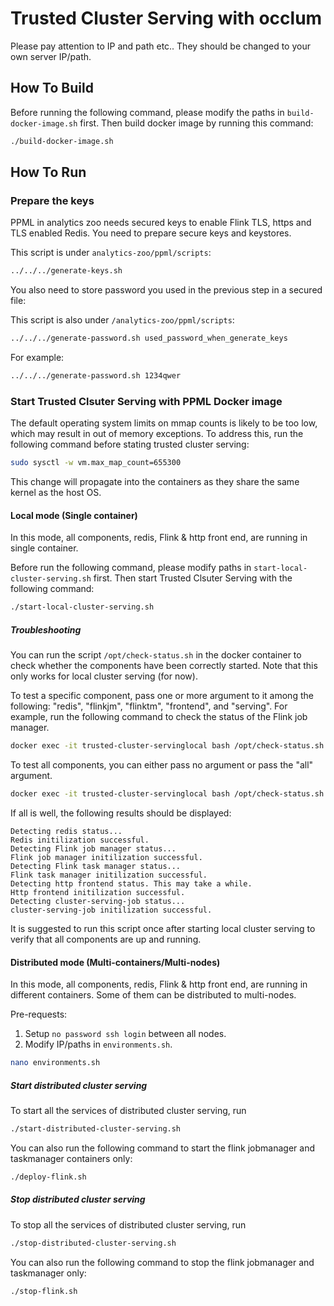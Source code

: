 # Trusted Cluster Serving with occlum

Please pay attention to IP and path etc.. They should be changed to your own server IP/path.

## How To Build

Before running the following command, please modify the paths in `build-docker-image.sh` first. Then build docker image by running this command:

```bash
./build-docker-image.sh
```

## How To Run

### Prepare the keys

PPML in analytics zoo needs secured keys to enable Flink TLS, https and TLS enabled Redis. You need to prepare secure keys and keystores.

This script is under `analytics-zoo/ppml/scripts`:

```bash
../../../generate-keys.sh
```

You also need to store password you used in the previous step in a secured file:

This script is also under `/analytics-zoo/ppml/scripts`:

```bash
../../../generate-password.sh used_password_when_generate_keys
```

For example:

```bash
../../../generate-password.sh 1234qwer
```

### Start Trusted Clsuter Serving with PPML Docker image

The default operating system limits on mmap counts is likely to be too low, which may result in out of memory exceptions.
To address this, run the following command before stating trusted cluster serving:
```bash
sudo sysctl -w vm.max_map_count=655300
```
This change will propagate into the containers as they share the same kernel as the host OS.

#### Local mode (Single container)

In this mode, all components, redis, Flink & http front end, are running in single container.

Before run the following command, please modify paths in `start-local-cluster-serving.sh` first. Then start Trusted Clsuter Serving with the following command:

```bash
./start-local-cluster-serving.sh
```

##### Troubleshooting
You can run the script `/opt/check-status.sh` in the docker container to check whether the components have been correctly started.
Note that this only works for local cluster serving (for now).

To test a specific component, pass one or more argument to it among the following:
"redis", "flinkjm", "flinktm", "frontend", and "serving". For example, run the following command to check the status of the Flink job manager.

```bash
docker exec -it trusted-cluster-servinglocal bash /opt/check-status.sh flinkjm
```

To test all components, you can either pass no argument or pass the "all" argument.

```bash
docker exec -it trusted-cluster-servinglocal bash /opt/check-status.sh
```
If all is well, the following results should be displayed:

```
Detecting redis status...
Redis initilization successful.
Detecting Flink job manager status...
Flink job manager initilization successful.
Detecting Flink task manager status...
Flink task manager initilization successful.
Detecting http frontend status. This may take a while.
Http frontend initilization successful.
Detecting cluster-serving-job status...
cluster-serving-job initilization successful.
```

It is suggested to run this script once after starting local cluster serving to verify that all components are up and running.

#### Distributed mode (Multi-containers/Multi-nodes)

In this mode, all components, redis, Flink & http front end, are running in different containers. Some of them can be distributed to multi-nodes. 

Pre-requests:

1. Setup `no password ssh login` between all nodes.
2. Modify IP/paths in `environments.sh`. 

```bash
nano environments.sh
```

##### Start distributed cluster serving
To start all the services of distributed cluster serving, run
```bash
./start-distributed-cluster-serving.sh
```
You can also run the following command to start the flink jobmanager and taskmanager containers only:
```bash
./deploy-flink.sh
```
##### Stop distributed cluster serving 
To stop all the services of distributed cluster serving, run
```bash
./stop-distributed-cluster-serving.sh
```
You can also run the following command to stop the flink jobmanager and taskmanager only:
```bash
./stop-flink.sh
```
